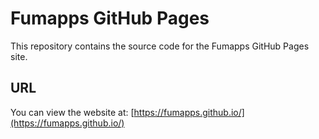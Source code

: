 # Fumapps GitHub Pages

This repository contains the source code for the Fumapps GitHub Pages site.

## URL

You can view the website at: [https://fumapps.github.io/](https://fumapps.github.io/)
